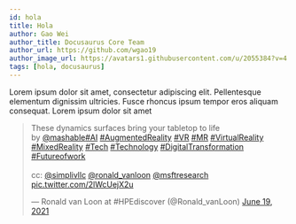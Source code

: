 ```yaml
---
id: hola
title: Hola
author: Gao Wei
author_title: Docusaurus Core Team
author_url: https://github.com/wgao19
author_image_url: https://avatars1.githubusercontent.com/u/2055384?v=4
tags: [hola, docusaurus]
---
```


Lorem ipsum dolor sit amet, consectetur adipiscing elit. Pellentesque elementum dignissim ultricies. Fusce rhoncus ipsum tempor eros aliquam consequat. Lorem ipsum dolor sit amet

<blockquote class="twitter-tweet"><p lang="en" dir="ltr">These dynamics surfaces bring your tabletop to life<br>by <a href="https://twitter.com/mashable?ref_src=twsrc%5Etfw">@mashable</a><a href="https://twitter.com/hashtag/AI?src=hash&amp;ref_src=twsrc%5Etfw">#AI</a> <a href="https://twitter.com/hashtag/AugmentedReality?src=hash&amp;ref_src=twsrc%5Etfw">#AugmentedReality</a> <a href="https://twitter.com/hashtag/VR?src=hash&amp;ref_src=twsrc%5Etfw">#VR</a> <a href="https://twitter.com/hashtag/MR?src=hash&amp;ref_src=twsrc%5Etfw">#MR</a> <a href="https://twitter.com/hashtag/VirtualReality?src=hash&amp;ref_src=twsrc%5Etfw">#VirtualReality</a> <a href="https://twitter.com/hashtag/MixedReality?src=hash&amp;ref_src=twsrc%5Etfw">#MixedReality</a> <a href="https://twitter.com/hashtag/Tech?src=hash&amp;ref_src=twsrc%5Etfw">#Tech</a> <a href="https://twitter.com/hashtag/Technology?src=hash&amp;ref_src=twsrc%5Etfw">#Technology</a> <a href="https://twitter.com/hashtag/DigitalTransformation?src=hash&amp;ref_src=twsrc%5Etfw">#DigitalTransformation</a> <a href="https://twitter.com/hashtag/Futureofwork?src=hash&amp;ref_src=twsrc%5Etfw">#Futureofwork</a> <br><br>cc: <a href="https://twitter.com/simplivllc?ref_src=twsrc%5Etfw">@simplivllc</a> <a href="https://twitter.com/Ronald_vanLoon?ref_src=twsrc%5Etfw">@ronald_vanloon</a> <a href="https://twitter.com/MSFTResearch?ref_src=twsrc%5Etfw">@msftresearch</a> <a href="https://t.co/2lWcUejX2u">pic.twitter.com/2lWcUejX2u</a></p>&mdash; Ronald van Loon at #HPEdiscover (@Ronald_vanLoon) <a href="https://twitter.com/Ronald_vanLoon/status/1406053679787134986?ref_src=twsrc%5Etfw">June 19, 2021</a></blockquote> <script async src="https://platform.twitter.com/widgets.js" charset="utf-8"></script>

